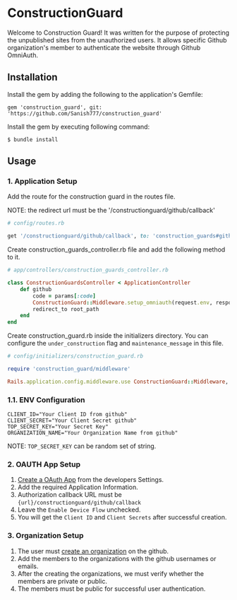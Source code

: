 # ConstructionGuard

Welcome to Construction Guard!
It was written for the purpose of protecting the unpublished sites from the unauthorized users.
It allows specific Github organization's member to authenticate the website through Github OmniAuth.

## Installation

Install the gem by adding the following to the application's Gemfile:

    gem 'construction_guard', git: 'https://github.com/Sanish777/construction_guard'

Install the gem by executing following command:

    $ bundle install

## Usage

### 1. Application Setup

Add the route for the construction guard in the routes file.

NOTE: the redirect url must be the '/constructionguard/github/callback'

```ruby
# config/routes.rb

get '/constructionguard/github/callback', to: 'construction_guards#github'

```

Create construction_guards_controller.rb file and add the following method to it.

```ruby
# app/controllers/construction_guards_controller.rb

class ConstructionGuardsController < ApplicationController
	def github
		code = params[:code]
		ConstructionGuard::Middleware.setup_omniauth(request.env, response, code)
		redirect_to root_path
	end
end
```

Create construction_guard.rb inside the initializers directory.
You can configure the `under_construction` flag and `maintenance_message` in this file.

```ruby
# config/initializers/construction_guard.rb

require 'construction_guard/middleware'

Rails.application.config.middleware.use ConstructionGuard::Middleware, under_construction: true, maintenance_message: "This Site is currently Under Construction"
```

### 1.1. ENV Configuration

```env
CLIENT_ID="Your Client ID from github"
CLIENT_SECRET="Your Client Secret github"
TOP_SECRET_KEY="Your Secret Key"
ORGANIZATION_NAME="Your Organization Name from github"
```

NOTE: `TOP_SECRET_KEY` can be random set of string.

### 2. OAUTH App Setup

1. [Create a OAuth App](https://github.com/settings/applications/new) from the developers Settings.
2. Add the required Application Information.
3. Authorization callback URL must be `{url}/constructionguard/github/callback`
4. Leave the `Enable Device Flow` unchecked.
5. You will get the `Client ID` and `Client Secrets` after successful creation.

### 3. Organization Setup

1. The user must [create an organization](https://github.com/account/organizations/new?plan=free&ref_cta=Create%2520a%2520free%2520organization&ref_loc=cards&ref_page=%2Forganizations%2Fplan) on the github.
2. Add the members to the organizations with the github usernames or emails.
3. After the creating the organizations, we must verify whether the members are private or public.
4. The members must be public for successful user authentication.
